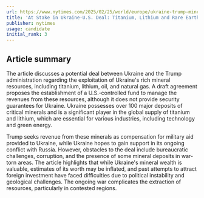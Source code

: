 ```yaml
---
url: https://www.nytimes.com/2025/02/25/world/europe/ukraine-trump-minerals-explain.html
title: 'At Stake in Ukraine-U.S. Deal: Titanium, Lithium and Rare Earths'
publisher: nytimes
usage: candidate
initial_rank: 3
---
```

## Article summary
The article discusses a potential deal between Ukraine and the Trump administration regarding the exploitation of Ukraine's rich mineral resources, including titanium, lithium, oil, and natural gas. A draft agreement proposes the establishment of a U.S.-controlled fund to manage the revenues from these resources, although it does not provide security guarantees for Ukraine. Ukraine possesses over 100 major deposits of critical minerals and is a significant player in the global supply of titanium and lithium, which are essential for various industries, including technology and green energy.

Trump seeks revenue from these minerals as compensation for military aid provided to Ukraine, while Ukraine hopes to gain support in its ongoing conflict with Russia. However, obstacles to the deal include bureaucratic challenges, corruption, and the presence of some mineral deposits in war-torn areas. The article highlights that while Ukraine's mineral wealth is valuable, estimates of its worth may be inflated, and past attempts to attract foreign investment have faced difficulties due to political instability and geological challenges. The ongoing war complicates the extraction of resources, particularly in contested regions.
